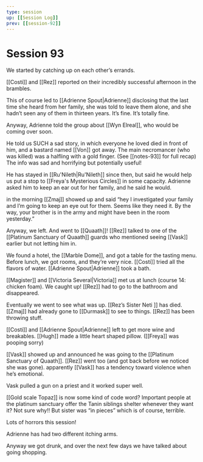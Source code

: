 ```yaml
---
type: session
up: [[Session Log]]
prev: [[session-92]]
---
```


# Session 93

We started by catching up on each other’s errands. 

[[Costi]] and [[Rez]] reported on their incredibly successful afternoon in the brambles. 

This of course led to [[Adrienne Spout|Adrienne]] disclosing that the last time she heard from her family, she was told to leave them alone, and she hadn’t seen any of them in thirteen years. It’s fine. It’s totally fine. 

Anyway, Adrienne told the group about [[Wyn Elreal]], who would be coming over soon. 

He told us SUCH a sad story, in which everyone he loved died in front of him, and a bastard named [[Von]] got away. The main necromancer (who was killed) was a halfling with a gold finger. (See [[notes-93]] for full recap) The info was sad and horrifying but potentially useful! 

He has stayed in [[Ru'Nileth|Ru'Nileth]] since then, but said he would help us put a stop to [[Freya's Mysterious Circles]] in some capacity. Adrienne asked him to keep an ear out for her family, and he said he would.

in the morning [[Zmaj]] showed up and said “hey I investigated your family and I’m going to keep an eye out for them. Seems like they need it. By the way, your brother is in the army and might have been in the room yesterday.” 

Anyway, we left. And went to [[Quaath]]! [[Rez]] talked to one of the [[Platinum Sanctuary of Quaath]] guards who mentioned seeing [[Vask]] earlier but not letting him in. 

We found a hotel, the [[Marble Dome]], and got a table for the tasting menu. Before lunch, we got rooms, and they’re very nice. [[Costi]] tried all the flavors of water. [[Adrienne Spout|Adrienne]] took a bath. 

[[Magister]] and [[Victoria Several|Victoria]] met us at lunch (course 14: chicken foam). We caught up! [[Rez]] had to go to the bathroom and disappeared. 

Eventually we went to see what was up. [[Rez’s Sister Neti ]] has died. [[Zmaj]] had already gone to [[Durmask]] to see to things. [[Rez]] has been throwing stuff. 

[[Costi]] and [[Adrienne Spout|Adrienne]] left to get more wine and breakables.  [[Hugh]] made a little heart shaped pillow. ([[Freya]] was pooping sorry)

[[Vask]] showed up and announced he was going to the [[Platinum Sanctuary of Quaath]]. [[Rez]] went too (and got back before we noticed she was gone). apparently [[Vask]] has a tendency toward violence when he’s emotional. 

Vask pulled a gun on a priest and it worked super well. 

[[Gold scale Topaz]] is now some kind of code word? Important people  at the platinum sanctuary offer the Tanin siblings shelter whenever they want it? Not sure why!! But sister was “in pieces” which is of course, terrible. 

Lots of horrors this session!

Adrienne has had two different itching arms. 

Anyway we got drunk, and over the next few days we have talked about going shopping. 